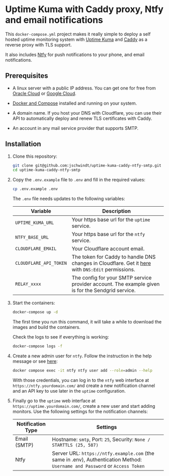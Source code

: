 # Uptime Kuma with Caddy proxy, Ntfy and email notifications

This `docker-compose.yml` project makes it really simple to deploy a self hosted uptime monitoring system with [Uptime Kuma](https://github.com/louislam/uptime-kuma) and [Caddy](https://caddyserver.com/) as a reverse proxy with TLS support.

It also includes [Ntfy](https://github.com/binwiederhier/ntfy) for push notifications to your phone, and email notifications.

## Prerequisites

- A linux server with a public IP address. You can get one for free from [Oracle Cloud](https://www.oracle.com/cloud/free/) or [Google Cloud](https://cloud.google.com/free).

- [Docker and Compose](https://docs.docker.com/engine/install/ubuntu/) installed and running on your system.

- A domain name. If you host your DNS with Cloudflare, you can use their API to automatically deploy and renew TLS certificates with Caddy.

- An account in any mail service provider that supports SMTP.

## Installation

1. Clone this repository:

    ```bash
    git clone git@github.com:jschwindt/uptime-kuma-caddy-ntfy-smtp.git
    cd uptime-kuma-caddy-ntfy-smtp
    ```
2. Copy the `.env.example` file to `.env` and fill in the required values:

    ```bash
    cp .env.example .env
    ```
    The `.env` file needs updates to the following variables:

    | Variable | Description |
    | --- | --- |
    | `UPTIME_KUMA_URL` | Your https base url for the `uptime` service. |
    | `NTFY_BASE_URL` | Your https base url for the `ntfy` service. |
    | `CLOUDFLARE_EMAIL` | Your Cloudflare account email. |
    | `CLOUDFLARE_API_TOKEN` | The token for Caddy to handle DNS changes in Cloudflare. Get it [here](https://dash.cloudflare.com/profile/api-tokens) with `DNS:Edit` permissions. |
    | `RELAY_xxxx` | The config for your SMTP service provider account. The example given is for the Sendgrid service. |

3. Start the containers:

    ```bash
    docker-compose up -d
    ```
    The first time you run this command, it will take a while to download the images and build the containers.

    Check the logs to see if everything is working:

    ```bash
    docker-compose logs -f
    ```
4. Create a new admin user for `ntfy`. Follow the instruction in the help message or see [here](https://docs.ntfy.sh/config/#users-and-roles):

    ```bash
    docker compose exec -it ntfy ntfy user add --role=admin --help
    ```
    With those credentials, you can log in to the `ntfy` web interface at `https://ntfy.yourdomain.com/` and create a new notification channel and an API key to use later in the `uptime` configuration.

5. Finally go to the `uptime` web interface at `https://uptime.yourdomain.com/`, create a new user and start adding monitors. Use the following settings for the notification channels:

    | Notification Type | Settings |
    | --- | --- |
    | Email (SMTP) | Hostname: `smtp`, Port: `25`, Security: `None / STARTTLS (25, 587)` |
    | Ntfy | Server URL: `https://ntfy.example.com` (the same in .env), Authentication Method: `Username and Password` or `Access Token`|
